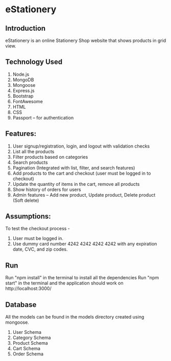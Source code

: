 # eStationery

## Introduction

eStationery is an online Stationery Shop website that shows products in grid view. 

## Technology Used
1.	Node.js
2.	MongoDB
3.	Mongoose
4.	Express.js
5.	Bootstrap
6.	FontAwesome
7.	HTML
8.	CSS
9.	Passport – for authentication

## Features:
1.	User signup/registration, login, and logout with validation checks
2.	List all the products
3.	Filter products based on categories
4.	Search products
5.	Pagination (Integrated with list, filter, and search features)
6.	Add products to the cart and checkout (user must be logged in to checkout)
7.	Update the quantity of items in the cart, remove all products
8.	Show history of orders for users
9.	Admin features – Add new product, Update product, Delete product (Soft delete)

## Assumptions:
To test the checkout process -
1.	User must be logged in.
2.	Use dummy card number 4242 4242 4242 4242 with any expiration date, CVC, and zip codes.

## Run

Run "npm install" in the terminal to install all the dependencies
Run "npm start" in the terminal and the application should work on http://localhost:3000/

## Database

All the models can be found in the models directory created using mongoose.
1. User Schema
2. Category Schema
3. Product Schema
4. Cart Schema
5. Order Schema